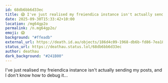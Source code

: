 ```yaml
---
id: 68db6bb6d33ec
title: 😱 I've just realised my freiendica instance isn't actually sending my...
date: 2025-09-30T15:33:42+10:00
location: /mg64gp2o
permalink: /n.mg64gp2o/
emoji: 😱
background: "#ffeadb"
external_url: https://death.id.au/objects/186d4c09-1968-db6b-fd86-7ea188743601
status_url: https://deathau.status.lol/68db6bb6d33ec
author: deathau
dark_background: "#241B00"
---
```


I've just realised my freiendica instance isn't actually sending my posts, and I don't know how to debug it...
